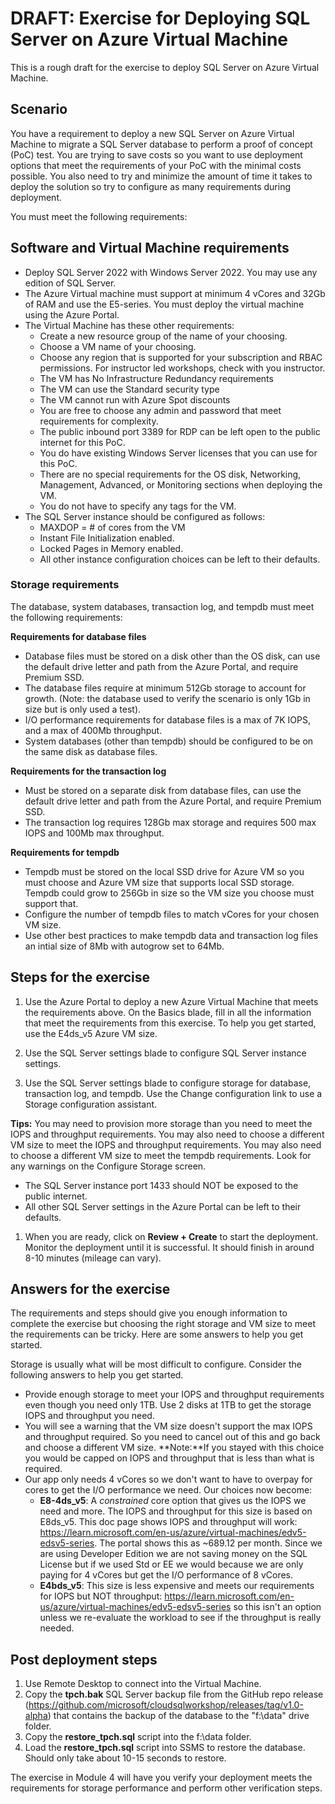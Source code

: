 # DRAFT: Exercise for Deploying SQL Server on Azure Virtual Machine

This is a rough draft for the exercise to deploy SQL Server on Azure Virtual Machine.

## Scenario

You have a requirement to deploy a new SQL Server on Azure Virtual Machine to migrate a SQL Server database to perform a proof of concept (PoC) test. You are trying to save costs so you want to use deployment options that meet the requirements of your PoC with the minimal costs possible. You also need to try and minimize the amount of time it takes to deploy the solution so try to configure as many requirements during deployment.

You must meet the following requirements:

## Software and Virtual Machine requirements

- Deploy SQL Server 2022 with Windows Server 2022. You may use any edition of SQL Server.
- The Azure Virtual machine must support at minimum 4 vCores and 32Gb of RAM and use the E5-series. You must deploy the virtual machine using the Azure Portal.
- The Virtual Machine has these other requirements:
    - Create a new resource group of the name of your choosing.
    - Choose a VM name of your choosing.
    - Choose any region that is supported for your subscription and RBAC permissions. For instructor led workshops, check with you instructor.
    - The VM has No Infrastructure Redundancy requirements
    - The VM can use the Standard security type
    - The VM cannot run with Azure Spot discounts
    - You are free to choose any admin and password that meet requirements for complexity.
    - The public inbound port 3389 for RDP can be left open to the public internet for this PoC.
    - You do have existing Windows Server licenses that you can use for this PoC.
    - There are no special requirements for the OS disk, Networking, Management, Advanced, or Monitoring sections when deploying the VM.
    - You do not have to specify any tags for the VM.
- The SQL Server instance should be configured as follows:
    - MAXDOP = # of cores from the VM
    - Instant File Initialization enabled.
    - Locked Pages in Memory enabled.
    - All other instance configuration choices can be left to their defaults.
    
### Storage requirements

The database, system databases, transaction log, and tempdb must meet the following requirements:

**Requirements for database files**

- Database files must be stored on a disk other than the OS disk, can use the default drive letter and path from the Azure Portal, and require Premium SSD.
- The database files require at minimum 512Gb storage to account for growth. (Note: the database used to verify the scenario is only 1Gb in size but is only used a test).
- I/O performance requirements for database files is a max of 7K IOPS, and a max of 400Mb throughput.
- System databases (other than tempdb) should be configured to be on the same disk as database files.

**Requirements for the transaction log**

- Must be stored on a separate disk from database files, can use the default drive letter and path from the Azure Portal, and require Premium SSD.
- The transaction log requires 128Gb max storage and requires 500 max IOPS and 100Mb max throughput.

**Requirements for tempdb**

- Tempdb must be stored on the local SSD drive for Azure VM so you must choose and Azure VM size that supports local SSD storage. Tempdb could grow to 256Gb in size so the VM size you choose must support that.
- Configure the number of tempdb files to match vCores for your chosen VM size. 
- Use other best practices to make tempdb data and transaction log files an intial size of 8Mb with autogrow set to 64Mb.

## Steps for the exercise

1. Use the Azure Portal to deploy a new Azure Virtual Machine that meets the requirements above. On the Basics blade, fill in all the information that meet the requirements from this exercise. To help you get started, use the E4ds_v5 Azure VM size.

2. Use the SQL Server settings blade to configure SQL Server instance settings.

3. Use the SQL Server settings blade to configure storage for database, transaction log, and tempdb. Use the Change configuration link to use a Storage configuration assistant.

**Tips:** You may need to provision more storage than you need to meet the IOPS and throughput requirements. You may also need to choose a different VM size to meet the IOPS and throughput requirements. You may also need to choose a different VM size to meet the tempdb requirements. Look for any warnings on the Configure Storage screen.

- The SQL Server instance port 1433 should NOT be exposed to the public internet.
- All other SQL Server settings in the Azure Portal can be left to their defaults.

1. When you are ready, click on **Review + Create** to start the deployment. Monitor the deployment until it is successful. It should finish in around 8-10 minutes (mileage can vary).

## Answers for the exercise

The requirements and steps should give you enough information to complete the exercise but choosing the right storage and VM size to meet the requirements can be tricky. Here are some answers to help you get started.

Storage is usually what will be most difficult to configure. Consider the following answers to help you get started.
- Provide enough storage to meet your IOPS and throughput requirements even though you need only 1TB. Use 2 disks at 1TB to get the storage IOPS and throughput you need.
- You will see a warning that the VM size doesn't support the max IOPS and throughput required. So you need to cancel out of this and go back and choose a different VM size. **Note:**If you stayed with this choice you would be capped on IOPS and throughput that is less than what is required. 
- Our app only needs 4 vCores so we don't want to have to overpay for cores to get the I/O performance we need. Our choices now become:
    - **E8-4ds_v5**:  A *constrained* core option that gives us the IOPS we need and more. The IOPS and throughput for this size is based on E8ds_v5. This doc page shows IOPS and throughput will work: https://learn.microsoft.com/en-us/azure/virtual-machines/edv5-edsv5-series. The portal shows this as ~689.12 per month. Since we are using Developer Edition we are not saving money on the SQL License but if we used Std or EE we would because we are only paying for 4 vCores but get the I/O performance of 8 vCores.
    - **E4bds_v5**: This size is less expensive and meets our requirements for IOPS but NOT throughput: https://learn.microsoft.com/en-us/azure/virtual-machines/edv5-edsv5-series so this isn't an option unless we re-evaluate the workload to see if the throughput is really needed.
    
## Post deployment steps

1. Use Remote Desktop to connect into the Virtual Machine.
1. Copy the **tpch.bak** SQL Server backup file from the GitHub repo release (https://github.com/microsoft/cloudsqlworkshop/releases/tag/v1.0-alpha) that contains the backup of the database to the "f:\data" drive folder.
1. Copy the **restore_tpch.sql** script into the f:\data folder.
1. Load the **restore_tpch.sql** script into SSMS to restore the database. Should only take about 10-15 seconds to restore.

The exercise in Module 4 will have you verify your deployment meets the requirements for storage performance and perform other verification steps.
